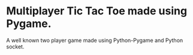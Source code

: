 # Multiplayer Tic Tac Toe made using Pygame.
A well known two player game made using Python-Pygame and Python socket.
